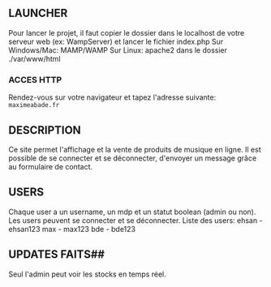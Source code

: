 ## LAUNCHER ##

Pour lancer le projet, il faut copier le dossier dans le localhost de votre serveur web (ex: WampServer) et lancer le fichier index.php
Sur Windows/Mac: MAMP/WAMP
Sur Linux: apache2 dans le dossier ./var/www/html
### ACCES HTTP ###
Rendez-vous sur votre navigateur et tapez l'adresse suivante:
```maximeabade.fr```

## DESCRIPTION ##
Ce site permet l'affichage et la vente de produits de musique en ligne. Il est possible de se connecter et se déconnecter, d'envoyer un message grâce au formulaire de contact. 

## USERS ##
Chaque user a un username, un mdp et un statut boolean (admin ou non).
Les users peuvent se connecter et se déconnecter.
Liste des users:
ehsan - ehsan123 
max - max123
bde - bde123

## UPDATES FAITS##
Seul l'admin peut voir les stocks en temps réel.